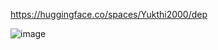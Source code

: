 https://huggingface.co/spaces/Yukthi2000/dep


![image](https://github.com/user-attachments/assets/98659502-9ac4-4f3a-aedb-9a4a10816d4f)
